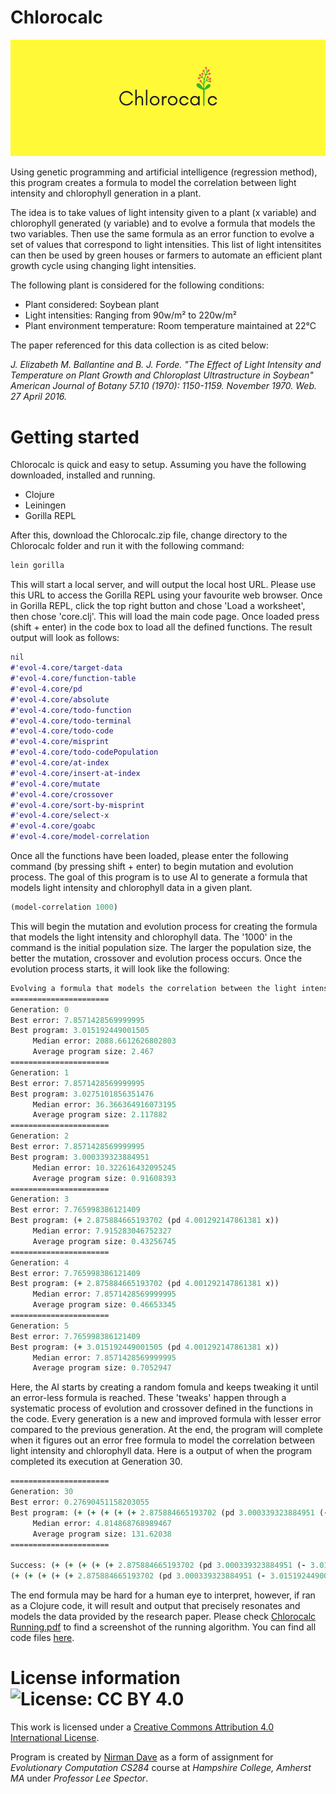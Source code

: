 # Chlorocalc

![alt tag](https://raw.githubusercontent.com/nddave/Chlorocalc/master/Chlorocalc.png)

Using genetic programming and artificial intelligence (regression method), this program creates a formula to model the correlation between light intensity and chlorophyll generation in a plant.

The idea is to take values of light intensity given to a plant (x variable) and chlorophyll generated (y variable) and to evolve a formula that models the two variables. Then use the same formula as an error function to evolve a set of values that correspond to light intensities. This list of light intensitites can then be used by green houses or farmers to automate an efficient plant growth cycle using changing light intensities.

The following plant is considered for the following conditions:

* Plant considered: Soybean plant
* Light intensities: Ranging from 90w/m² to 220w/m²
* Plant environment temperature: Room temperature maintained at 22°C

The paper referenced for this data collection is as cited below:

*J. Elizabeth M. Ballantine and B. J. Forde. "The Effect of Light Intensity and Temperature on Plant Growth and Chloroplast Ultrastructure in Soybean" American Journal of Botany 57.10 (1970): 1150-1159. November 1970. Web. 27 April 2016.*

# Getting started

Chlorocalc is quick and easy to setup. Assuming you have the following downloaded, installed and running.

* Clojure
* Leiningen
* Gorilla REPL

After this, download the Chlorocalc.zip file, change directory to the Chlorocalc folder and run it with the following command:
```clojure
lein gorilla
```
This will start a local server, and will output the local host URL. Please use this URL to access the Gorilla REPL using your favourite web browser. Once in Gorilla REPL, click the top right button and chose 'Load a worksheet', then chose 'core.clj'. This will load the main code page. Once loaded press (shift + enter) in the code box to load all the defined functions. The result output will look as follows:

```clojure
nil
#'evol-4.core/target-data
#'evol-4.core/function-table
#'evol-4.core/pd
#'evol-4.core/absolute
#'evol-4.core/todo-function
#'evol-4.core/todo-terminal
#'evol-4.core/todo-code
#'evol-4.core/misprint
#'evol-4.core/todo-codePopulation
#'evol-4.core/at-index
#'evol-4.core/insert-at-index
#'evol-4.core/mutate
#'evol-4.core/crossover
#'evol-4.core/sort-by-misprint
#'evol-4.core/select-x
#'evol-4.core/goabc
#'evol-4.core/model-correlation
```

Once all the functions have been loaded, please enter the following command (by pressing shift + enter) to begin mutation and evolution process. The goal of this program is to use AI to generate a formula that models light intensity and chlorophyll data in a given plant.
```clojure
(model-correlation 1000)
```
This will begin the mutation and evolution process for creating the formula that models the light intensity and chlorophyll data. The '1000' in the command is the initial population size. The larger the population size, the better the mutation, crossover and evolution process occurs. Once the evolution process starts, it will look like the following:

```clojure
Evolving a formula that models the correlation between the light intensity and chlorophyll
======================
Generation: 0
Best error: 7.8571428569999995
Best program: 3.015192449001505
     Median error: 2088.6612626802803
     Average program size: 2.467
======================
Generation: 1
Best error: 7.8571428569999995
Best program: 3.0275101856351476
     Median error: 36.366364916073195
     Average program size: 2.117882
======================
Generation: 2
Best error: 7.8571428569999995
Best program: 3.000339323884951
     Median error: 10.322616432095245
     Average program size: 0.91608393
======================
Generation: 3
Best error: 7.765998386121409
Best program: (+ 2.875884665193702 (pd 4.001292147861381 x))
     Median error: 7.915283046752327
     Average program size: 0.43256745
======================
Generation: 4
Best error: 7.765998386121409
Best program: (+ 2.875884665193702 (pd 4.001292147861381 x))
     Median error: 7.8571428569999995
     Average program size: 0.46653345
======================
Generation: 5
Best error: 7.765998386121409
Best program: (+ 3.015192449001505 (pd 4.001292147861381 x))
     Median error: 7.8571428569999995
     Average program size: 0.7052947
```

Here, the AI starts by creating a random fomula and keeps tweaking it until an error-less formula is reached. These 'tweaks' happen through a systematic process of evolution and crossover defined in the functions in the code. Every generation is a new and improved formula with lesser error compared to the previous generation. At the end, the program will complete when it figures out an error free formula to model the correlation between light intensity and chlorophyll data. Here is a output of when the program completed its execution at Generation 30.

```clojure
======================
Generation: 30
Best error: 0.27690451158203055
Best program: (+ (+ (+ (+ (+ 2.875884665193702 (pd 3.000339323884951 (- 3.015192449001505 (* (+ 3.015192449001505 3.000339323884951) -4.181762000701954)))) (pd (+ 3.015192449001505 (pd (* x 1.2919237652450901) x)) x)) (pd (+ (+ (+ 2.875884665193702 (pd 3.000339323884951 x)) (pd (+ 2.900964782213359 3.015192449001505) x)) (+ (+ 2.900964782213359 (pd -0.7289892936958609 x)) (pd (- 4.001292147861381 (pd 1.2973174445924283 (pd 3.9408910119251033 (* (- x -0.8026046971279612) 0.11445689242808399)))) (pd 1.11473710383585 (+ (+ (+ (+ 2.875884665193702 (pd 3.015192449001505 x)) (pd (+ x 4.001292147861381) x)) (pd 0.29824581318035115 x)) (pd (+ 3.015192449001505 (pd x (* (* x -2.230139887857084) (pd x -2.8760242061290042)))) x)))))) (+ 2.875884665193702 (+ (+ 2.875884665193702 (pd 3.015192449001505 (pd x 4.916880596124386))) (+ 2.875884665193702 (pd (pd (pd (* 4.267387477619579 (+ x (+ 2.875884665193702 (pd (+ (+ 2.951474049669933 x) (pd 4.001292147861381 x)) x)))) x) x) x)))))) (pd 3.015192449001505 x)) (pd (+ 2.875884665193702 (pd x x)) x))
     Median error: 4.814868768989467
     Average program size: 131.62038
======================

Success: (+ (+ (+ (+ (+ 2.875884665193702 (pd 3.000339323884951 (- 3.015192449001505 (* (+ 3.015192449001505 3.000339323884951) -4.181762000701954)))) (pd (+ 3.015192449001505 (pd (* x 1.2919237652450901) x)) x)) (pd (+ (+ (+ 2.875884665193702 (pd 3.000339323884951 x)) (pd (+ 2.900964782213359 3.015192449001505) x)) (+ (+ 2.900964782213359 (pd -0.7289892936958609 x)) (pd (- 4.001292147861381 (pd 1.2973174445924283 (pd 3.9408910119251033 (* (- x -0.8026046971279612) 0.11445689242808399)))) (pd 1.11473710383585 (+ (+ (+ (+ 2.875884665193702 (pd 3.015192449001505 x)) (pd (+ x 4.001292147861381) x)) (pd 0.29824581318035115 x)) (pd (+ 3.015192449001505 (pd x (* (* x -2.230139887857084) (pd x -2.8760242061290042)))) x)))))) (+ 2.875884665193702 (+ (+ 2.875884665193702 (pd 3.015192449001505 (pd x 4.916880596124386))) (+ 2.875884665193702 (pd (pd (pd (* 4.267387477619579 (+ x (+ 2.875884665193702 (pd (+ (+ 2.951474049669933 x) (pd 4.001292147861381 x)) x)))) x) x) x)))))) (pd 3.015192449001505 x)) (pd (+ 2.875884665193702 (pd x x)) x))
(+ (+ (+ (+ (+ 2.875884665193702 (pd 3.000339323884951 (- 3.015192449001505 (* (+ 3.015192449001505 3.000339323884951) -4.181762000701954)))) (pd (+ 3.015192449001505 (pd (* x 1.2919237652450901) x)) x)) (pd (+ (+ (+ 2.875884665193702 (pd 3.000339323884951 x)) (pd (+ 2.900964782213359 3.015192449001505) x)) (+ (+ 2.900964782213359 (pd -0.7289892936958609 x)) (pd (- 4.001292147861381 (pd 1.2973174445924283 (pd 3.9408910119251033 (* (- x -0.8026046971279612) 0.11445689242808399)))) (pd 1.11473710383585 (+ (+ (+ (+ 2.875884665193702 (pd 3.015192449001505 x)) (pd (+ x 4.001292147861381) x)) (pd 0.29824581318035115 x)) (pd (+ 3.015192449001505 (pd x (* (* x -2.230139887857084) (pd x -2.8760242061290042)))) x)))))) (+ 2.875884665193702 (+ (+ 2.875884665193702 (pd 3.015192449001505 (pd x 4.916880596124386))) (+ 2.875884665193702 (pd (pd (pd (* 4.267387477619579 (+ x (+ 2.875884665193702 (pd (+ (+ 2.951474049669933 x) (pd 4.001292147861381 x)) x)))) x) x) x)))))) (pd 3.015192449001505 x)) (pd (+ 2.875884665193702 (pd x x)) x))
```

The end formula may be hard for a human eye to interpret, however, if ran as a Clojure code, it will result and output that precisely resonates and models the data provided by the research paper. Please check [Chlorocalc Running.pdf](https://github.com/nddave/Chlorocalc/blob/master/Chlorocalc%20Running.pdf) to find a screenshot of the running algorithm. You can find all code files [here](https://github.com/nddave/Chlorocalc/tree/master/src/evol_4).

# License information ![License: CC BY 4.0](https://img.shields.io/badge/License-CC%20BY%204.0-lightgrey.svg)

This work is licensed under a [Creative Commons Attribution 4.0 International License](https://creativecommons.org/licenses/by/4.0/). 

Program is created by [Nirman Dave](http://www.nirmandave.com) as a form of assignment for *Evolutionary Computation CS284* course at *Hampshire College, Amherst MA* under *Professor Lee Spector*.

